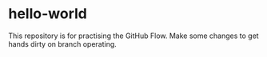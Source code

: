 # hello-world
This repository is for practising the GitHub Flow.
Make some changes to get hands dirty on branch operating.
